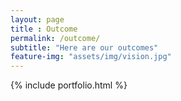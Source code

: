 ```yaml
---
layout: page
title : Outcome
permalink: /outcome/
subtitle: "Here are our outcomes"
feature-img: "assets/img/vision.jpg"
---
```


{% include portfolio.html %}
